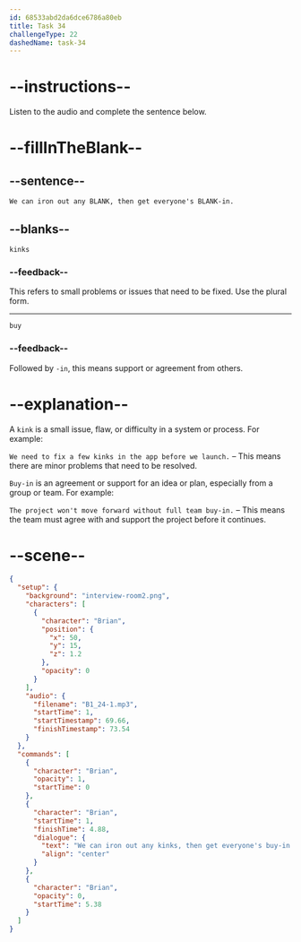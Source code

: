 ```yaml
---
id: 68533abd2da6dce6786a80eb
title: Task 34
challengeType: 22
dashedName: task-34
---
```


<!-- (Audio) Brian: We can iron out any kinks, then get everyone's buy-in. -->

# --instructions--

Listen to the audio and complete the sentence below.

# --fillInTheBlank--

## --sentence--

`We can iron out any BLANK, then get everyone's BLANK-in.`

## --blanks--

`kinks`

### --feedback--

This refers to small problems or issues that need to be fixed. Use the plural form.

---

`buy`

### --feedback--

Followed by `-in`, this means support or agreement from others.

# --explanation--

A `kink` is a small issue, flaw, or difficulty in a system or process. For example:

`We need to fix a few kinks in the app before we launch.` – This means there are minor problems that need to be resolved.

`Buy-in` is an agreement or support for an idea or plan, especially from a group or team. For example:

`The project won't move forward without full team buy-in.` – This means the team must agree with and support the project before it continues.

# --scene--

```json
{
  "setup": {
    "background": "interview-room2.png",
    "characters": [
      {
        "character": "Brian",
        "position": {
          "x": 50,
          "y": 15,
          "z": 1.2
        },
        "opacity": 0
      }
    ],
    "audio": {
      "filename": "B1_24-1.mp3",
      "startTime": 1,
      "startTimestamp": 69.66,
      "finishTimestamp": 73.54
    }
  },
  "commands": [
    {
      "character": "Brian",
      "opacity": 1,
      "startTime": 0
    },
    {
      "character": "Brian",
      "startTime": 1,
      "finishTime": 4.88,
      "dialogue": {
        "text": "We can iron out any kinks, then get everyone's buy-in.",
        "align": "center"
      }
    },
    {
      "character": "Brian",
      "opacity": 0,
      "startTime": 5.38
    }
  ]
}
```
